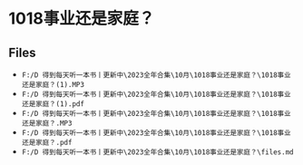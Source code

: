 # 1018事业还是家庭？

## Files

- `F:/D 得到每天听一本书丨更新中\2023全年合集\10月\1018事业还是家庭？\1018事业还是家庭？(1).MP3`
- `F:/D 得到每天听一本书丨更新中\2023全年合集\10月\1018事业还是家庭？\1018事业还是家庭？(1).pdf`
- `F:/D 得到每天听一本书丨更新中\2023全年合集\10月\1018事业还是家庭？\1018事业还是家庭？.MP3`
- `F:/D 得到每天听一本书丨更新中\2023全年合集\10月\1018事业还是家庭？\1018事业还是家庭？.pdf`
- `F:/D 得到每天听一本书丨更新中\2023全年合集\10月\1018事业还是家庭？\files.md`
